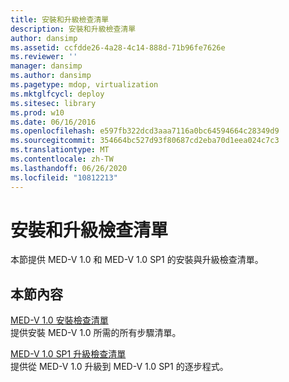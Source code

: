 ```yaml
---
title: 安裝和升級檢查清單
description: 安裝和升級檢查清單
author: dansimp
ms.assetid: ccfdde26-4a28-4c14-888d-71b96fe7626e
ms.reviewer: ''
manager: dansimp
ms.author: dansimp
ms.pagetype: mdop, virtualization
ms.mktglfcycl: deploy
ms.sitesec: library
ms.prod: w10
ms.date: 06/16/2016
ms.openlocfilehash: e597fb322dcd3aaa7116a0bc64594664c28349d9
ms.sourcegitcommit: 354664bc527d93f80687cd2eba70d1eea024c7c3
ms.translationtype: MT
ms.contentlocale: zh-TW
ms.lasthandoff: 06/26/2020
ms.locfileid: "10812213"
---
```

# 安裝和升級檢查清單


本節提供 MED-V 1.0 和 MED-V 1.0 SP1 的安裝與升級檢查清單。

## 本節內容


<a href="" id="med-v-1-0-installation-checklist"></a>[MED-V 1.0 安裝檢查清單](med-v-10-installation-checklist.md)  
提供安裝 MED-V 1.0 所需的所有步驟清單。

<a href="" id="med-v-1-0-sp1-upgrade-checklist"></a>[MED-V 1.0 SP1 升級檢查清單](med-v-10-sp1-upgrade-checklistmedv-10-sp1.md)  
提供從 MED-V 1.0 升級到 MED-V 1.0 SP1 的逐步程式。

 

 





